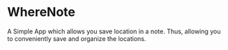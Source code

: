# WhereNote
A Simple App which allows you save location in a note. Thus, allowing you to conveniently save and organize the locations.
